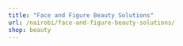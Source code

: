 ```yaml
---
title: "Face and Figure Beauty Solutions"
url: /nairobi/face-and-figure-beauty-solutions/
shop: beauty
---
```

